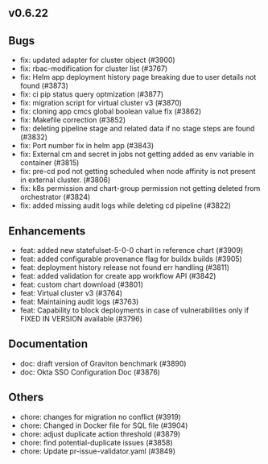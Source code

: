 ## v0.6.22



## Bugs
- fix: updated adapter for cluster object (#3900)
- fix: rbac-modification for cluster list (#3767)
- fix: Helm app deployment history page breaking due to user details not found (#3873)
- fix: ci pip status query optmization (#3877)
- fix: migration script for virtual cluster v3 (#3870)
- fix: cloning app cmcs global boolean value fix (#3862)
- fix: Makefile correction (#3852)
- fix: deleting pipeline stage and related data if no stage steps are found (#3832)
- fix: Port number fix in helm app (#3843)
- fix: External cm and secret in jobs not getting added as env variable in container (#3815)
- fix: pre-cd pod not getting scheduled when node affinity is not present in external cluster. (#3806)
- fix: k8s permission and chart-group permission not getting deleted from orchestrator (#3824)
- fix: added missing audit logs while deleting cd pipeline (#3822)
## Enhancements
- feat: added new statefulset-5-0-0 chart in reference chart  (#3909)
- feat: added configurable provenance flag for buildx builds (#3905)
- feat: deployment history release not found err handling (#3811)
- feat: added validation for create app workflow API (#3842)
- feat: custom chart download (#3801)
- feat: Virtual cluster v3 (#3764)
- feat: Maintaining audit logs (#3763)
- feat: Capability to block deployments in case of vulnerabilities only if FIXED IN VERSION available  (#3796)
## Documentation
- doc: draft version of Graviton benchmark (#3890)
- doc: Okta SSO Configuration Doc (#3876)
## Others
- chore: changes for  migration no conflict (#3919)
- chore: Changed in Docker file for SQL file (#3904)
- chore: adjust duplicate action threshold (#3879)
- chore: find potential-duplicate issues  (#3858)
- chore: Update pr-issue-validator.yaml (#3849)


